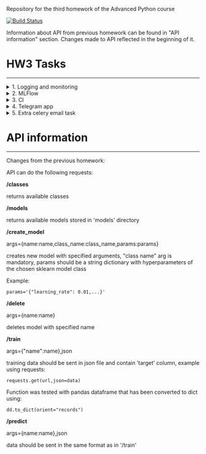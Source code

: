 Repository for the third homework of the Advanced Python course

[![Build Status](https://app.travis-ci.com/avsayapin/AdvancedPython_homework3.svg?token=qxcp5FiEzzfpzyWqKeqT&branch=master)](https://app.travis-ci.com/avsayapin/AdvancedPython_homework3)

Information about API from previous homework can be found in "API information" section. 
Changes made to API reflected in the beginning of it.
# HW3 Tasks
____
<details><summary>1. Logging and monitoring</summary>
<p>

Logging was added via 'logging' library from base python. 

Logs are saved to app.log and worker.log files on the volume named "advancedpython_homework3_logs".

You can set logs level by changing logger.setlevel() in app/api.py and worker/tasks.py.

Prometheus from dockerhub image 'prom/prometheus' has been added for monitoring.

It can be accessed from standard address 'localhost:9090', metrics can be seen at 'localhost:5000/metrics'.

Added counters by model for training and prediction requests, counter by class for create_model request 
and counter by status code for results request.

Histogram type metrics added for classes and metrics requests.
</p>
</details>
<details><summary>2. MLFlow</summary>
<p>
Added MLFlow for model and metrics tracking, 
quick setup was made with sqlite(as backend) and volume "models" as artifact store.

MongoDB was deleted and celery tasks were changed to use MLFlow.

Also added "/test" method for API that returns value for provided metric argument. 
Supported metrics can be found in class Models.metrics from models.py.

MLFlow is running on port 5050, you can access it with "http://localhost:5050/"
</p>
</details>
<details><summary>3. CI</summary>
<p>

- Travis CI was used
- Docker images are made during build using docker-compose and then pushed to DockerHub
- You should specify DOCKER_USERNAME and DOCKER_PASSWORD for successful push
- Badges: build badge from Travis
</p>
</details>
<details><summary>4. Telegram app</summary>
<p>

</p>
</details>
<details><summary>5. Extra celery email task</summary>
<p>

</p>
</details>

# API information
___
Changes from the previous homework:


API can do the following requests:

**/classes**

returns available classes

**/models**

returns available models stored in 'models' directory

**/create_model**

args={name:name,class_name:class_name,params:params}

creates new model with specified arguments, "class name" arg is mandatory, params should be a string dictionary with hyperparameters of the chosen sklearn model class

Example:
```
params='{"learning_rate": 0.01,...}'
```

**/delete**

args={name:name}

deletes model with specified name

**/train**

args={"name":name},json

training data should be sent in json file and contain 'target' column, example using requests: 
```
requests.get(url,json=data)
```
Function was tested with pandas dataframe that has been converted to dict using:
```
dd.to_dict(orient="records")
```

**/predict**

args={name:name},json

data should be sent in the same format as in '/train'
